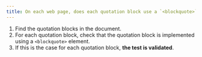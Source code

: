 ```yaml
---
title: On each web page, does each quotation block use a `<blockquote>` tag?
---
```


1. Find the quotation blocks in the document.
2. For each quotation block, check that the quotation block is implemented using a `<blockquote>` element.
3. If this is the case for each quotation block, **the test is validated**.
